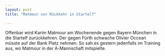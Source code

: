 ```yaml
---
layout: post
title: "Matmour vor Rückkehr in Startelf"

---
```


Offenbar wird Karim Matmour am Wochenende gegen Bayern München in die Startelf zurückkehren. Der gegen Fürth schwache Olivier Occean müsste auf der Bank Platz nehmen. So sah es gestern jedenfalls im Training aus, wo Matmour in der A-Mannschaft mitspielte.


